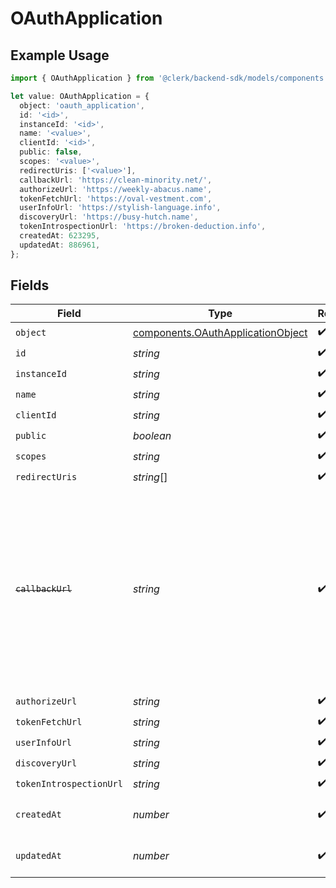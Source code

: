 # OAuthApplication

## Example Usage

```typescript
import { OAuthApplication } from '@clerk/backend-sdk/models/components';

let value: OAuthApplication = {
  object: 'oauth_application',
  id: '<id>',
  instanceId: '<id>',
  name: '<value>',
  clientId: '<id>',
  public: false,
  scopes: '<value>',
  redirectUris: ['<value>'],
  callbackUrl: 'https://clean-minority.net/',
  authorizeUrl: 'https://weekly-abacus.name',
  tokenFetchUrl: 'https://oval-vestment.com',
  userInfoUrl: 'https://stylish-language.info',
  discoveryUrl: 'https://busy-hutch.name',
  tokenIntrospectionUrl: 'https://broken-deduction.info',
  createdAt: 623295,
  updatedAt: 886961,
};
```

## Fields

| Field                   | Type                                                                                   | Required           | Description                                                                                                                                                                  |
| ----------------------- | -------------------------------------------------------------------------------------- | ------------------ | ---------------------------------------------------------------------------------------------------------------------------------------------------------------------------- |
| `object`                | [components.OAuthApplicationObject](../../models/components/oauthapplicationobject.md) | :heavy_check_mark: | N/A                                                                                                                                                                          |
| `id`                    | _string_                                                                               | :heavy_check_mark: | N/A                                                                                                                                                                          |
| `instanceId`            | _string_                                                                               | :heavy_check_mark: | N/A                                                                                                                                                                          |
| `name`                  | _string_                                                                               | :heavy_check_mark: | N/A                                                                                                                                                                          |
| `clientId`              | _string_                                                                               | :heavy_check_mark: | N/A                                                                                                                                                                          |
| `public`                | _boolean_                                                                              | :heavy_check_mark: | N/A                                                                                                                                                                          |
| `scopes`                | _string_                                                                               | :heavy_check_mark: | N/A                                                                                                                                                                          |
| `redirectUris`          | _string_[]                                                                             | :heavy_check_mark: | N/A                                                                                                                                                                          |
| ~~`callbackUrl`~~       | _string_                                                                               | :heavy_check_mark: | : warning: ** DEPRECATED **: This will be removed in a future release, please migrate away from it as soon as possible.<br/><br/>Deprecated: Use redirect_uris instead.<br/> |
| `authorizeUrl`          | _string_                                                                               | :heavy_check_mark: | N/A                                                                                                                                                                          |
| `tokenFetchUrl`         | _string_                                                                               | :heavy_check_mark: | N/A                                                                                                                                                                          |
| `userInfoUrl`           | _string_                                                                               | :heavy_check_mark: | N/A                                                                                                                                                                          |
| `discoveryUrl`          | _string_                                                                               | :heavy_check_mark: | N/A                                                                                                                                                                          |
| `tokenIntrospectionUrl` | _string_                                                                               | :heavy_check_mark: | N/A                                                                                                                                                                          |
| `createdAt`             | _number_                                                                               | :heavy_check_mark: | Unix timestamp of creation.<br/>                                                                                                                                             |
| `updatedAt`             | _number_                                                                               | :heavy_check_mark: | Unix timestamp of last update.<br/>                                                                                                                                          |
